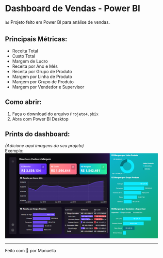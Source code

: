 # Dashboard de Vendas - Power BI

📊 Projeto feito em Power BI para análise de vendas.

## Principais Métricas:

- Receita Total  
- Custo Total  
- Margem de Lucro  
- Receita por Ano e Mês  
- Receita por Grupo de Produto  
- Margem por Linha de Produto  
- Margem por Grupo de Produto  
- Margem por Vendedor e Supervisor  

## Como abrir:

1. Faça o download do arquivo `Projeto4.pbix`
2. Abra com Power BI Desktop

## Prints do dashboard:

*(Adicione aqui imagens do seu projeto)*  
Exemplo:  
![Dashboard](Dashboard.png)

---

Feito com 💜 por Manuella
